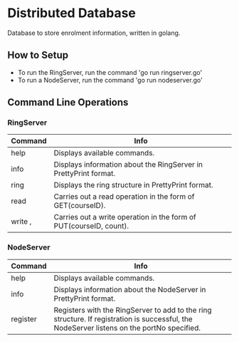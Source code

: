 # Distributed Database

Database to store enrolment information, written in golang.

## How to Setup
* To run the RingServer, run the command 'go run ringserver.go'
* To run a NodeServer, run the command 'go run nodeserver.go'

## Command Line Operations

### RingServer

| Command                   | Info                                                               |
|---------------------------|--------------------------------------------------------------------|
| help                      | Displays available commands.                                       |
| info                      | Displays information about the RingServer in PrettyPrint format.   |
| ring                      | Displays the ring structure in PrettyPrint format.                 |
| read <courseID>           | Carries out a read operation in the form of GET(courseID).         |
| write <courseID>, <count> | Carries out a write operation in the form of PUT(courseID, count). |

### NodeServer

| Command           | Info                                                                                                                                       |
|-------------------|--------------------------------------------------------------------------------------------------------------------------------------------|
| help              | Displays available commands.                                                                                                               |
| info              | Displays information about the NodeServer in PrettyPrint format.                                                                           |
| register <portNo> | Registers with the RingServer to add to the ring structure. If registration is successful, the NodeServer listens on the portNo specified. |


